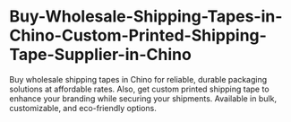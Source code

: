 # Buy-Wholesale-Shipping-Tapes-in-Chino-Custom-Printed-Shipping-Tape-Supplier-in-Chino
Buy wholesale shipping tapes in Chino for reliable, durable packaging solutions at affordable rates. Also, get custom printed shipping tape to enhance your branding while securing your shipments. Available in bulk, customizable, and eco-friendly options.
